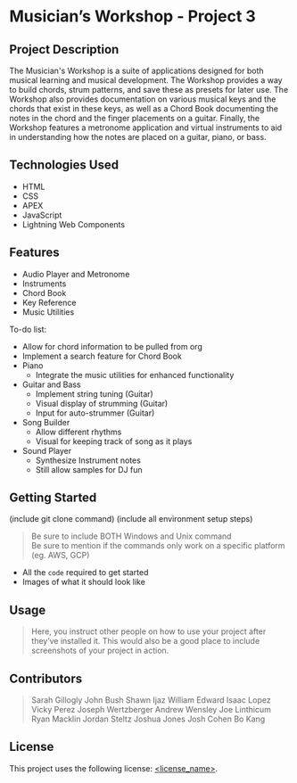 # Musician’s Workshop - Project 3

## Project Description

The Musician's Workshop is a suite of applications designed for both musical learning and musical development. The Workshop provides a way to build chords, strum patterns, and save these as presets for later use. The Workshop also provides documentation on various musical keys and the chords that exist in these keys, as well as a Chord Book documenting the notes in the chord and the finger placements on a guitar. Finally, the Workshop features a metronome application and virtual instruments to aid in understanding how the notes are placed on a guitar, piano, or bass.

## Technologies Used

* HTML
* CSS
* APEX
* JavaScript
* Lightning Web Components

## Features

* Audio Player and Metronome
* Instruments
* Chord Book
* Key Reference
* Music Utilities


To-do list:
* Allow for chord information to be pulled from org
* Implement a search feature for Chord Book
* Piano
   *   Integrate the music utilities for enhanced functionality
* Guitar and Bass
   *   Implement string tuning (Guitar)
   *   Visual display of strumming (Guitar)
   *   Input for auto-strummer (Guitar)
* Song Builder
   *   Allow different rhythms
   *   Visual for keeping track of song as it plays
* Sound Player
   * Synthesize Instrument notes
   * Still allow samples for DJ fun

## Getting Started
   
(include git clone command)
(include all environment setup steps)

> Be sure to include BOTH Windows and Unix command  
> Be sure to mention if the commands only work on a specific platform (eg. AWS, GCP)

- All the `code` required to get started
- Images of what it should look like

## Usage

> Here, you instruct other people on how to use your project after they’ve installed it. This would also be a good place to include screenshots of your project in action.

## Contributors

> Sarah Gillogly
> John Bush
> Shawn Ijaz
> William Edward
> Isaac Lopez
> Vicky Perez
> Joseph Wertzberger
> Andrew Wensley
> Joe Linthicum
> Ryan Macklin
> Jordan Steltz
> Joshua Jones
> Josh Cohen
> Bo Kang


## License

This project uses the following license: [<license_name>](<link>).


